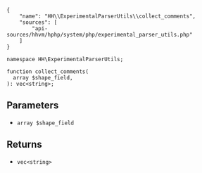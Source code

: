 ``` yamlmeta
{
    "name": "HH\\ExperimentalParserUtils\\collect_comments",
    "sources": [
        "api-sources/hhvm/hphp/system/php/experimental_parser_utils.php"
    ]
}
```




``` Hack
namespace HH\ExperimentalParserUtils;

function collect_comments(
  array $shape_field,
): vec<string>;
```




## Parameters




+ ` array $shape_field `




## Returns




* ` vec<string> `
<!-- HHAPIDOC -->
